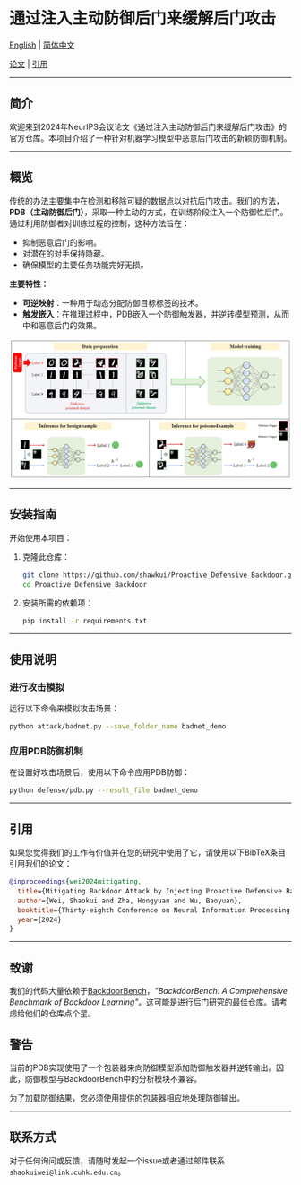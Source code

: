 # 通过注入主动防御后门来缓解后门攻击

[English](./README.md) | [简体中文](./README_cn.md)

[论文](https://arxiv.org/abs/2405.16112) | [引用](#citation)

---

## 简介

欢迎来到2024年NeurIPS会议论文《通过注入主动防御后门来缓解后门攻击》的官方仓库。本项目介绍了一种针对机器学习模型中恶意后门攻击的新颖防御机制。

---

## 概览

传统的办法主要集中在检测和移除可疑的数据点以对抗后门攻击。我们的方法，**PDB（主动防御后门）**，采取一种主动的方式，在训练阶段注入一个防御性后门。通过利用防御者对训练过程的控制，这种方法旨在：

- 抑制恶意后门的影响。
- 对潜在的对手保持隐藏。
- 确保模型的主要任务功能完好无损。

**主要特性：**

- **可逆映射**：一种用于动态分配防御目标标签的技术。
- **触发嵌入**：在推理过程中，PDB嵌入一个防御触发器，并逆转模型预测，从而中和恶意后门的效果。

![框架图](framework.png)

---

## 安装指南

开始使用本项目：

1. 克隆此仓库：
   ```bash
   git clone https://github.com/shawkui/Proactive_Defensive_Backdoor.git
   cd Proactive_Defensive_Backdoor
   ```

2. 安装所需的依赖项：
   ```bash
   pip install -r requirements.txt
   ```

---

## 使用说明

### 进行攻击模拟

运行以下命令来模拟攻击场景：
```bash
python attack/badnet.py --save_folder_name badnet_demo
```

### 应用PDB防御机制

在设置好攻击场景后，使用以下命令应用PDB防御：
```bash
python defense/pdb.py --result_file badnet_demo
```

---

## 引用

如果您觉得我们的工作有价值并在您的研究中使用了它，请使用以下BibTeX条目引用我们的论文：

```bibtex
@inproceedings{wei2024mitigating,
  title={Mitigating Backdoor Attack by Injecting Proactive Defensive Backdoor},
  author={Wei, Shaokui and Zha, Hongyuan and Wu, Baoyuan},
  booktitle={Thirty-eighth Conference on Neural Information Processing Systems},
  year={2024}
}
```

---
## 致谢
我们的代码大量依赖于[BackdoorBench](https://github.com/SCLBD/BackdoorBench)，*"BackdoorBench: A Comprehensive Benchmark of Backdoor Learning"*。这可能是进行后门研究的最佳仓库。请考虑给他们的仓库点个星。

## 警告

当前的PDB实现使用了一个包装器来向防御模型添加防御触发器并逆转输出。因此，防御模型与BackdoorBench中的分析模块不兼容。

为了加载防御结果，您必须使用提供的包装器相应地处理防御输出。

---

## 联系方式

对于任何询问或反馈，请随时发起一个issue或者通过邮件联系`shaokuiwei@link.cuhk.edu.cn`。

